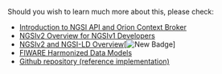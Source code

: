 Should you wish to learn much more about this, please check: 

   - [Introduction to NGSI API and Orion Context Broker](http://bit.ly/fiware-orion)
   - [NGSIv2 Overview for NGSIv1 Developers](http://bit.ly/ngsiv2-vs-ngsiv1)
   - [NGSIv2 and NGSI-LD Overview](https://bit.ly/2Htk5Z8)[![New Badge](https://img.shields.io/badge/New-!-red.svg)]
   - [FIWARE Harmonized Data Models](http://schema.fiware.org)
   - [Github repository (reference implementation) ](https://github.com/Fiware/context.Orion)
